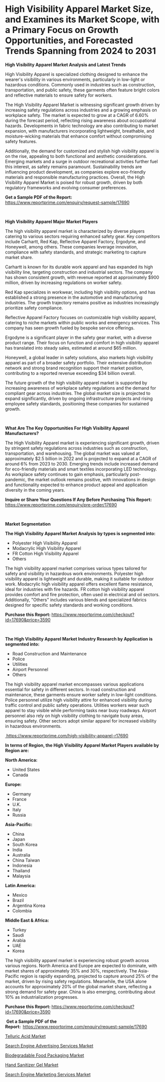 <p><h1>High Visibility Apparel Market Size, and Examines its Market Scope, with a Primary Focus on Growth Opportunities, and Forecasted Trends Spanning from 2024 to 2031</h1></p><p><strong>High Visibility Apparel Market Analysis and Latest Trends</strong></p>
<p><p>High Visibility Apparel is specialized clothing designed to enhance the wearer's visibility in various environments, particularly in low-light or hazardous conditions. Commonly used in industries such as construction, transportation, and public safety, these garments often feature bright colors and reflective materials to ensure safety for workers.</p><p>The High Visibility Apparel Market is witnessing significant growth driven by increasing safety regulations across industries and a growing emphasis on workplace safety. The market is expected to grow at a CAGR of 6.60% during the forecast period, reflecting rising awareness about occupational hazards. Developments in fabric technology are also contributing to market expansion, with manufacturers incorporating lightweight, breathable, and moisture-wicking materials that enhance comfort without compromising safety features.</p><p>Additionally, the demand for customized and stylish high visibility apparel is on the rise, appealing to both functional and aesthetic considerations. Emerging markets and a surge in outdoor recreational activities further fuel this interest, as safety remains paramount. Sustainability trends are influencing product development, as companies explore eco-friendly materials and responsible manufacturing practices. Overall, the High Visibility Apparel Market is poised for robust growth, driven by both regulatory frameworks and evolving consumer preferences.</p></p>
<p><strong>Get a Sample PDF of the Report:&nbsp;</strong> <a href="https://www.reportprime.com/enquiry/request-sample/17690?utm_campaign=1102&utm_medium=2&utm_source=Github&utm_content=ia&utm_term=20112024&utm_id=high-visibility-apparel">https://www.reportprime.com/enquiry/request-sample/17690</a></p>
<p>&nbsp;</p>
<p><strong>High Visibility Apparel Major Market Players</strong></p>
<p><p>The high visibility apparel market is characterized by diverse players catering to various sectors requiring enhanced safety gear. Key competitors include Carhartt, Red Kap, Reflective Apparel Factory, Ergodyne, and Honeywell, among others. These companies leverage innovation, compliance with safety standards, and strategic marketing to capture market share.</p><p>Carhartt is known for its durable work apparel and has expanded its high visibility line, targeting construction and industrial sectors. The company has shown consistent growth, with revenue reported at approximately $900 million, driven by increasing regulations on worker safety.</p><p>Red Kap specializes in workwear, including high visibility options, and has established a strong presence in the automotive and manufacturing industries. The growth trajectory remains positive as industries increasingly prioritize safety compliance.</p><p>Reflective Apparel Factory focuses on customizable high visibility apparel, catering to niche markets within public works and emergency services. This company has seen growth fueled by bespoke service offerings.</p><p>Ergodyne is a significant player in the safety gear market, with a diverse product range. Their focus on function and comfort in high visibility apparel has translated into steady sales, estimated at around $65 million.</p><p>Honeywell, a global leader in safety solutions, also markets high visibility apparel as part of a broader safety portfolio. Their extensive distribution network and strong brand recognition support their market position, contributing to a reported revenue exceeding $34 billion overall.</p><p>The future growth of the high visibility apparel market is supported by increasing awareness of workplace safety regulations and the demand for compliant gear across industries. The global market size is projected to expand significantly, driven by ongoing infrastructure projects and rising employee safety standards, positioning these companies for sustained growth.</p></p>
<p>&nbsp;</p>
<p><strong>What Are The Key Opportunities For High Visibility Apparel Manufacturers?</strong></p>
<p><p>The High Visibility Apparel market is experiencing significant growth, driven by stringent safety regulations across industries such as construction, transportation, and warehousing. The global market was valued at approximately $2.5 billion in 2022 and is projected to expand at a CAGR of around 6% from 2023 to 2030. Emerging trends include increased demand for eco-friendly materials and smart textiles incorporating LED technology. As workplace safety continues to gain emphasis, particularly post-pandemic, the market outlook remains positive, with innovations in design and functionality expected to enhance product appeal and application diversity in the coming years.</p></p>
<p><strong>Inquire or Share Your Questions If Any Before Purchasing This Report:</strong> <a href="https://www.reportprime.com/enquiry/pre-order/17690?utm_campaign=1102&utm_medium=2&utm_source=Github&utm_content=ia&utm_term=20112024&utm_id=high-visibility-apparel">https://www.reportprime.com/enquiry/pre-order/17690</a></p>
<p>&nbsp;</p>
<p><strong>Market Segmentation</strong></p>
<p><strong>The High Visibility Apparel Market Analysis by types is segmented into:</strong></p>
<p><ul><li>Polyester High Visibility Apparel</li><li>Modacrylic High Visibility Apparel</li><li>FR Cotton High Visibility Apparel</li><li>Others</li></ul></p>
<p><p>The high visibility apparel market comprises various types tailored for safety and visibility in hazardous work environments. Polyester high visibility apparel is lightweight and durable, making it suitable for outdoor work. Modacrylic high visibility apparel offers excellent flame resistance, ideal for industries with fire hazards. FR cotton high visibility apparel provides comfort and fire protection, often used in electrical and oil sectors. Additionally, "Others" includes various blends and specialized fabrics designed for specific safety standards and working conditions.</p></p>
<p><strong>Purchase this Report:&nbsp;</strong><a href="https://www.reportprime.com/checkout?id=17690&price=3590&utm_campaign=1102&utm_medium=2&utm_source=Github&utm_content=ia&utm_term=20112024&utm_id=high-visibility-apparel">https://www.reportprime.com/checkout?id=17690&price=3590</a></p>
<p>&nbsp;</p>
<p><strong>The High Visibility Apparel Market Industry Research by Application is segmented into:</strong></p>
<p><ul><li>Road Construction and Maintenance</li><li>Police</li><li>Utilities</li><li>Airport Personnel</li><li>Others</li></ul></p>
<p><p>The high visibility apparel market encompasses various applications essential for safety in different sectors. In road construction and maintenance, these garments ensure worker safety in low-light conditions. Police personnel utilize high visibility attire for enhanced visibility during traffic control and public safety operations. Utilities workers wear such apparel to stay visible while performing tasks near busy roadways. Airport personnel also rely on high visibility clothing to navigate busy areas, ensuring safety. Other sectors adopt similar apparel for increased visibility in hazardous environments.</p></p>
<p><a href="https://www.reportprime.com/high-visibility-apparel-r17690?utm_campaign=1102&utm_medium=2&utm_source=Github&utm_content=ia&utm_term=20112024&utm_id=high-visibility-apparel">&nbsp;https://www.reportprime.com/high-visibility-apparel-r17690</a></p>
<p><strong>In terms of Region, the High Visibility Apparel Market Players available by Region are:</strong></p>
<p>
    <p> <strong> North America: </strong>
        <ul>
            <li>United States</li>
            <li>Canada</li>
        </ul>
        </p> 
    <p> <strong> Europe: </strong>
        <ul>
            <li>Germany</li>
            <li>France</li>
            <li>U.K.</li>
            <li>Italy</li>
            <li>Russia</li>
        </ul>
        </p> 
    <p> <strong> Asia-Pacific: </strong>
        <ul>
            <li>China</li>
            <li>Japan</li>
            <li>South Korea</li>
            <li>India</li>
            <li>Australia</li>
            <li>China Taiwan</li>
            <li>Indonesia</li>
            <li>Thailand</li>
            <li>Malaysia</li>
        </ul>
        </p> 
    <p> <strong> Latin America: </strong>
        <ul>
            <li>Mexico</li>
            <li>Brazil</li>
            <li>Argentina Korea</li>
            <li>Colombia</li>
        </ul>
        </p> 
    <p> <strong> Middle East & Africa: </strong>
        <ul>
            <li>Turkey</li>
            <li>Saudi</li>
            <li>Arabia</li>
            <li>UAE</li>
            <li>Korea</li>
        </ul>
    </p>
    </p>
<p><p>The high visibility apparel market is experiencing robust growth across various regions. North America and Europe are expected to dominate, with market shares of approximately 35% and 30%, respectively. The Asia-Pacific region is rapidly expanding, projected to capture around 25% of the market, driven by rising safety regulations. Meanwhile, the USA alone accounts for approximately 20% of the global market share, reflecting a strong demand for safety gear. China is also emerging, contributing about 10% as industrialization progresses.</p></p>
<p><strong>Purchase this Report: </strong><a href="https://www.reportprime.com/checkout?id=17690&price=3590&utm_campaign=1102&utm_medium=2&utm_source=Github&utm_content=ia&utm_term=20112024&utm_id=high-visibility-apparel">https://www.reportprime.com/checkout?id=17690&price=3590</a></p>
<p>&nbsp;<strong>Get a Sample PDF of the Report:&nbsp;&nbsp;</strong><a href="https://www.reportprime.com/enquiry/request-sample/17690?utm_campaign=1102&utm_medium=2&utm_source=Github&utm_content=ia&utm_term=20112024&utm_id=high-visibility-apparel">https://www.reportprime.com/enquiry/request-sample/17690</a></p>
<p><strong></strong></p>
<p><p><a href="https://www.linkedin.com/pulse/global-telluric-acid-market-opportunities-challenges2024-b5kse?utm_campaign=1102&utm_medium=2&utm_source=Github&utm_content=ia&utm_term=20112024&utm_id=high-visibility-apparel">Telluric Acid Market</a></p><p><a href="https://issuu.com/reportprime-2/docs/search-engine-advertising-services-_fbc69093d5843b?utm_campaign=1102&utm_medium=2&utm_source=Github&utm_content=ia&utm_term=20112024&utm_id=high-visibility-apparel">Search Engine Advertising Services Market</a></p><p><a href="https://www.linkedin.com/pulse/biodegradable-food-packaging-market-regional-outlook-competition-x7a0e?utm_campaign=1102&utm_medium=2&utm_source=Github&utm_content=ia&utm_term=20112024&utm_id=high-visibility-apparel">Biodegradable Food Packaging Market</a></p><p><a href="https://www.linkedin.com/pulse/hand-sanitizer-gel-market-transformation-comparative-analysis-ufutc?utm_campaign=1102&utm_medium=2&utm_source=Github&utm_content=ia&utm_term=20112024&utm_id=high-visibility-apparel">Hand Sanitizer Gel Market</a></p><p><a href="https://issuu.com/reportprime-2/docs/search-engine-marketing-services-ma_83c9b532b0c295?utm_campaign=1102&utm_medium=2&utm_source=Github&utm_content=ia&utm_term=20112024&utm_id=high-visibility-apparel">Search Engine Marketing Services Market</a></p></p>